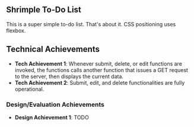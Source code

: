 ## Shrimple To-Do List
This is a super simple to-do list. That's about it. CSS positioning uses flexbox. 

## Technical Achievements
- **Tech Achievement 1**: Whenever submit, delete, or edit functions are invoked, the functions calls another function that issues a GET request to the server, then displays the current data.
- **Tech Achievement 2**: Submit, edit, and delete functionalities are fully operational.

### Design/Evaluation Achievements
- **Design Achievement 1**: TODO
